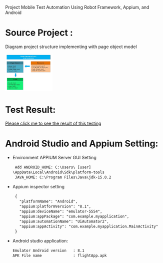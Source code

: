 Project Mobile Test Automation Using Robot Framework, Appium, and Android

# Source Project :
Diagram project structure implementing with page object model

<img src="https://github.com/natanrc/MobileAutomation/blob/main/StructureRobot_framework.JPG" width="30%">
        
# Test Result:

<a href="https://natanrc.github.io/MobileAutomation/report.html">Please click me to see the result of this testing</a>

#
# Android Studio and Appium Setting:
         
  - Environment APPIUM Server GUI Setting
  
         Add ANDROID_HOME: C:\Users\ [user] \AppData\Local\Android\Sdk\platform-tools
         JAVA_HOME: C:\Program Files\Java\jdk-15.0.2
  
  - Appium inspector setting
    
         {
           "platformName": "Android",
           "appium:platformVersion": "8.1",
           "appium:deviceName": "emulator-5554",
           "appium:appPackage": "com.example.myapplication",
           "appium:automationName": "UiAutomator2",
           "appium:appActivity": "com.example.myapplication.MainActivity"
         }
   
   - Android studio application: 
   
         Emulator Android version   : 8.1
         APK File name              : flightApp.apk
    

